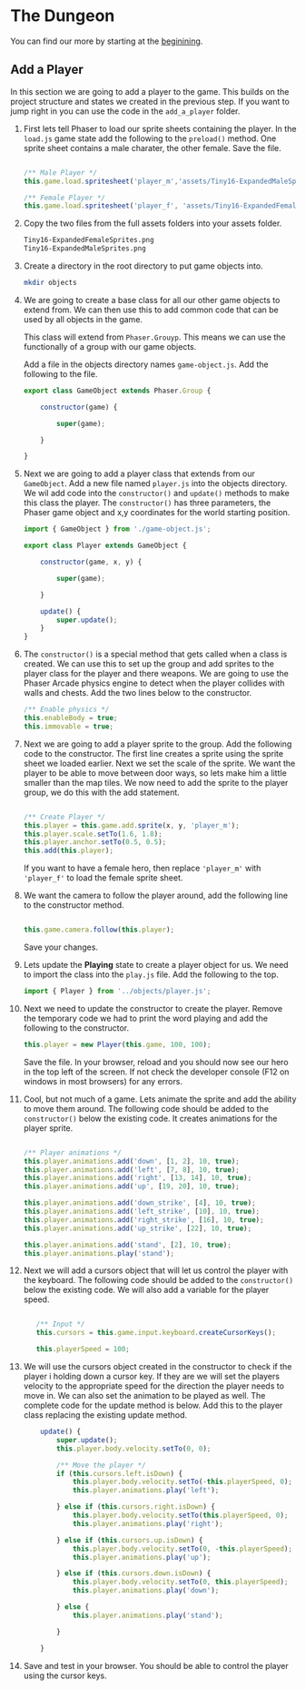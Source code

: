 # The Dungeon

You can find our more by starting at the [beginining](readme.md).

## Add a Player

In this section we are going to add a player to the game.  This builds on the project structure and states we created in the previous step.  If you want to jump right in you can use the code in the ```add_a_player``` folder.

1. First lets tell Phaser to load our sprite sheets containing the player.  In the ```load.js``` game state add the following to the ```preload()``` method.  One sprite sheet contains a male charater, the other female.  Save the file.

    ```javascript

    /** Male Player */
    this.game.load.spritesheet('player_m','assets/Tiny16-ExpandedMaleSprites.png', 16, 16);

    /** Female Player */
    this.game.load.spritesheet('player_f', 'assets/Tiny16-ExpandedFemaleSprites.png', 16, 16);

    ```

1. Copy the two files from the full assets folders into your assets folder.

    ```bash
    Tiny16-ExpandedFemaleSprites.png
    Tiny16-ExpandedMaleSprites.png
    ```

1. Create a directory in the root directory to put game objects into.

    ```bash
    mkdir objects
    ```

1. We are going to create a base class for all our other game objects to extend from.  We can then use this to add common code that can be used by all objects in the game.

    This class will extend from ```Phaser.Grouyp```.  This means we can use the functionally of a group with our game objects.

    Add a file in the objects directory names ```game-object.js```.  Add the following to the file.

    ```javascript
    export class GameObject extends Phaser.Group {

        constructor(game) {

            super(game);

        }

    }
    ```

1. Next we are going to add a player class that extends from our ```GameObject```.  Add a new file named ```player.js``` into the objects directory.  We wil add code into the ```constructor()``` and ```update()``` methods to make this class the player.  The ```constructor()``` has three parameters, the Phaser game object and x,y coordinates for the world starting position.

    ```javascript
    import { GameObject } from './game-object.js';

    export class Player extends GameObject {

        constructor(game, x, y) {

            super(game);

        }

        update() {
            super.update();
        }
    }

    ```

1. The ```constructor()``` is a special method that gets called when a class is created.  We can use this to set up the group and  add sprites to the player class for the player and there weapons.  We are going to use the Phaser Arcade physics engine to detect when the player collides with walls and chests.  Add the two lines below to the constructor.

     ```javascript
    /** Enable physics */
    this.enableBody = true;
    this.immovable = true;

    ```
1. Next we are going to add a player sprite to the group.  Add the following code to the constructor.  The first line creates a sprite using the sprite sheet we loaded earlier.  Next we set the scale of the sprite.  We want the player to be able to move between door ways, so lets make him a little smaller than the map tiles.  We now need to add the sprite to the player group, we do this with the add statement.

     ```javascript

    /** Create Player */
    this.player = this.game.add.sprite(x, y, 'player_m');
    this.player.scale.setTo(1.6, 1.8);
    this.player.anchor.setTo(0.5, 0.5);
    this.add(this.player);

    ```
    If you want to have a female hero, then replace ```'player_m'``` with ```'player_f'``` to load the female sprite sheet.

1. We want the camera to follow the player around, add the following line to the constructor method.

     ```javascript

    this.game.camera.follow(this.player);

    ```
    Save your changes.

1. Lets update the **Playing** state to create a player object for us.  We need to import the class into the ```play.js``` file.  Add the following to the top.

    ```javascript
    import { Player } from '../objects/player.js';
    ```

1. Next we need to update the constructor to create the player.  Remove the temporary code we had to print the word playing and add the following to the constructor.

    ```javascript
    this.player = new Player(this.game, 100, 100);
    ```
    Save the file.  In your browser, reload and you should now see our hero in the top left of the screen.  If not check the developer console (F12 on windows in most browsers) for any errors.

1. Cool, but not much of a game.  Lets animate the sprite and add the ability to move them around.  The following code should be added to the ```constructor()``` below the existing code.  It creates animations for the player sprite.

    ```javascript

    /** Player animations */
    this.player.animations.add('down', [1, 2], 10, true);
    this.player.animations.add('left', [7, 8], 10, true);
    this.player.animations.add('right', [13, 14], 10, true);
    this.player.animations.add('up', [19, 20], 10, true);

    this.player.animations.add('down_strike', [4], 10, true);
    this.player.animations.add('left_strike', [10], 10, true);
    this.player.animations.add('right_strike', [16], 10, true);
    this.player.animations.add('up_strike', [22], 10, true);

    this.player.animations.add('stand', [2], 10, true);
    this.player.animations.play('stand');

    ```
1. Next we will add a cursors object that will let us control the player with the keyboard.  The following code should be added to the ```constructor()``` below the existing code.  We will also add a variable for the player speed.

     ```javascript

        /** Input */
        this.cursors = this.game.input.keyboard.createCursorKeys();

        this.playerSpeed = 100;

    ```
1. We will use the cursors object created in the constructor to check if the player i holding down a cursor key.  If they are we will set the players velocity to the appropriate speed for the direction the player needs to move in.  We can also set the animation to be played as well.  The complete code for the update method is below.  Add this to the player class replacing the existing update method.

    ```javascript
        update() {
            super.update();
            this.player.body.velocity.setTo(0, 0);

            /** Move the player */
            if (this.cursors.left.isDown) {
                this.player.body.velocity.setTo(-this.playerSpeed, 0);
                this.player.animations.play('left');

            } else if (this.cursors.right.isDown) {
                this.player.body.velocity.setTo(this.playerSpeed, 0);
                this.player.animations.play('right');

            } else if (this.cursors.up.isDown) {
                this.player.body.velocity.setTo(0, -this.playerSpeed);
                this.player.animations.play('up');

            } else if (this.cursors.down.isDown) {
                this.player.body.velocity.setTo(0, this.playerSpeed);
                this.player.animations.play('down');

            } else {
                this.player.animations.play('stand');

            }

        }
    ```
1. Save and test in your browser.  You should be able to control the player using the cursor keys.